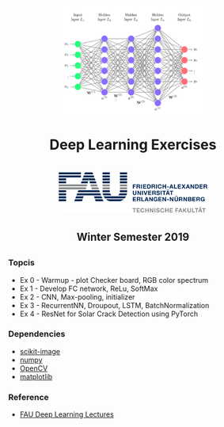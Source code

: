 
<div style="border-bottom:none;">
  <div align="center">
    <img src="Logos/DL.png" width="300">
    <h1>Deep Learning Exercises <h1>
      <img src="Logos/fau-logo-tech.png" width="300">
      <h2>Winter Semester 2019<h2>
  </div>
</div>

### Topcis
* Ex 0 - Warmup - plot Checker board, RGB color spectrum
* Ex 1 - Develop FC network, ReLu, SoftMax
* Ex 2 - CNN, Max-pooling, initializer
* Ex 3 - RecurrentNN, Droupout, LSTM, BatchNormalization
* Ex 4 - ResNet for Solar Crack Detection using PyTorch

### Dependencies

* [scikit-image](http://scikit-image.org/)
* [numpy](https://www.numpy.org/)
* [OpenCV](https://pypi.org/project/opencv-python/)
* [matplotlib](https://matplotlib.org)

### Reference
* [FAU Deep Learning Lectures](https://www.youtube.com/playlist?list=PLpOGQvPCDQzvgpD3S0vTy7bJe2pf_yJFj)
